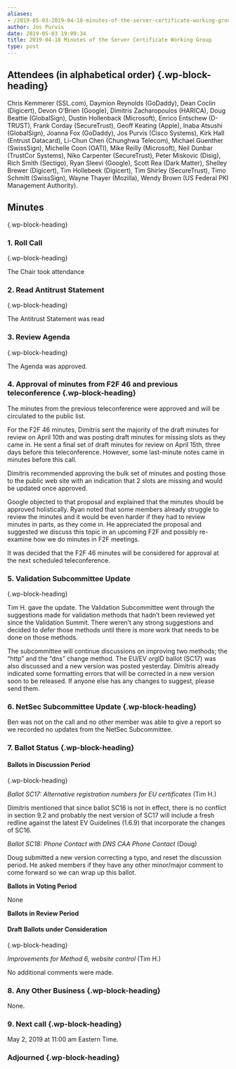 ```yaml
---
aliases:
- /2019-05-03-2019-04-18-minutes-of-the-server-certificate-working-group/
author: Jos Purvis
date: 2019-05-03 19:09:34
title: 2019-04-18 Minutes of the Server Certificate Working Group
type: post
---
```


## Attendees (in alphabetical order) {.wp-block-heading}

Chris Kemmerer (SSL.com), Daymion Reynolds (GoDaddy), Dean Coclin (Digicert), Devon O’Brien (Google), Dimitris Zacharopoulos (HARICA), Doug Beattie (GlobalSign), Dustin Hollenback (Microsoft), Enrico Entschew (D-TRUST), Frank Corday (SecureTrust), Geoff Keating (Apple), Inaba Atsushi (GlobalSign), Joanna Fox (GoDaddy), Jos Purvis (Cisco Systems), Kirk Hall (Entrust Datacard), Li-Chun Chen (Chunghwa Telecom), Michael Guenther (SwissSign), Michelle Coon (OATI), Mike Reilly (Microsoft), Neil Dunbar (TrustCor Systems), Niko Carpenter (SecureTrust), Peter Miskovic (Disig), Rich Smith (Sectigo), Ryan Sleevi (Google), Scott Rea (Dark Matter), Shelley Brewer (Digicert), Tim Hollebeek (Digicert), Tim Shirley (SecureTrust), Timo Schmitt (SwissSign), Wayne Thayer (Mozilla), Wendy Brown (US Federal PKI Management Authority).

## Minutes

{.wp-block-heading}

### 1. Roll Call

{.wp-block-heading}

The Chair took attendance

### 2. Read Antitrust Statement

{.wp-block-heading}

The Antitrust Statement was read

### 3. Review Agenda

{.wp-block-heading}

The Agenda was approved.

### 4. Approval of minutes from F2F 46 and previous teleconference {.wp-block-heading}

The minutes from the previous teleconference were approved and will be circulated to the public list.

For the F2F 46 minutes, Dimitris sent the majority of the draft minutes for review on April 10th and was posting draft minutes for missing slots as they came in. He sent a final set of draft minutes for review on April 15th, three days before this teleconference. However, some last-minute notes came in minutes before this call.

Dimitris recommended approving the bulk set of minutes and posting those to the public web site with an indication that 2 slots are missing and would be updated once approved.

Google objected to that proposal and explained that the minutes should be approved holistically. Ryan noted that some members already struggle to review the minutes and it would be even harder if they had to review minutes in parts, as they come in. He appreciated the proposal and suggested we discuss this topic in an upcoming F2F and possibly re-examine how we do minutes in F2F meetings.

It was decided that the F2F 46 minutes will be considered for approval at the next scheduled teleconference.

### 5. Validation Subcommittee Update

{.wp-block-heading}

Tim H. gave the update. The Validation Subcommittee went through the suggestions made for validation methods that hadn’t been reviewed yet since the Validation Summit. There weren’t any strong suggestions and decided to defer those methods until there is more work that needs to be done on those methods.

The subcommittee will continue discussions on improving two methods; the “http” and the “dns” change method. The EU/EV orgID ballot (SC17) was also discussed and a new version was posted yesterday. Dimitris already indicated some formatting errors that will be corrected in a new version soon to be released. If anyone else has any changes to suggest, please send them.

### 6. NetSec Subcommittee Update {.wp-block-heading}

Ben was not on the call and no other member was able to give a report so we recorded no updates from the NetSec Subcommittee.

### 7. Ballot Status {.wp-block-heading}

#### Ballots in Discussion Period

{.wp-block-heading}

_Ballot SC17: Alternative registration numbers for EU certificates_ (Tim H.)

Dimitris mentioned that since ballot SC16 is not in effect, there is no conflict in section 9.2 and probably the next version of SC17 will include a fresh redline against the latest EV Guidelines (1.6.9) that incorporate the changes of SC16.

_Ballot SC18: Phone Contact with DNS CAA Phone Contact_ (Doug)

Doug submitted a new version correcting a typo, and reset the discussion period. He asked members if they have any other minor/major comment to come forward so we can wrap up this ballot.

**Ballots in Voting Period**

None

**Ballots in Review Period**

#### Draft Ballots under Consideration

{.wp-block-heading}

_Improvements for Method 6, website control_ (Tim H.)

No additional comments were made.

### 8. Any Other Business {.wp-block-heading}

None.

### 9. Next call {.wp-block-heading}

May 2, 2019 at 11:00 am Eastern Time.

### Adjourned {.wp-block-heading}